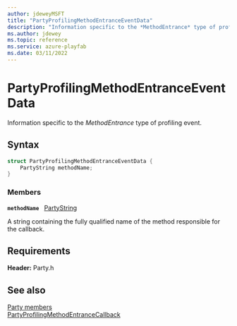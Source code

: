 ```yaml
---
author: jdeweyMSFT
title: "PartyProfilingMethodEntranceEventData"
description: "Information specific to the *MethodEntrance* type of profiling event."
ms.author: jdewey
ms.topic: reference
ms.service: azure-playfab
ms.date: 03/11/2022
---
```


# PartyProfilingMethodEntranceEventData  

Information specific to the *MethodEntrance* type of profiling event.  

## Syntax  
  
```cpp
struct PartyProfilingMethodEntranceEventData {  
    PartyString methodName;  
}  
```
  
### Members  
  
**`methodName`** &nbsp; [PartyString](../typedefs.md)  
  
A string containing the fully qualified name of the method responsible for the callback.
  
  
## Requirements  
  
**Header:** Party.h
  
## See also  
[Party members](../party_members.md)  
[PartyProfilingMethodEntranceCallback](../callbacks/partyprofilingmethodentrancecallback.md)
  
  
